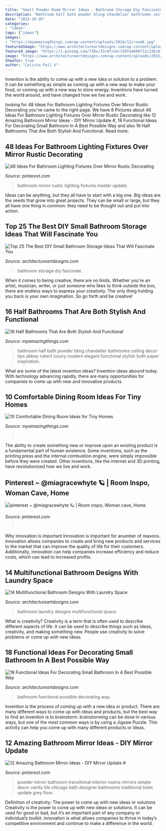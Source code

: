 ```yaml
---
title: "Small Powder Room Mirror Ideas - Bathroom Storage Diy Fascinate"
description: "Bathroom half bath powder bling chandelier bathrooms ceiling decor tips abbey robert luxury modern elegant functional stylish both paper inspiration"
date: "2022-10-26"
categories:
- "ideas"
tags: ["ideas"]
images:
- "https://myamazingthings.com/wp-content/uploads/2016/12/room6.jpg"
featuredImage: "https://www.architectureartdesigns.com/wp-content/uploads/2016/02/14-38.jpg"
featured_image: "https://i.pinimg.com/736x/33/df/a4/33dfa4689712c23bc87fe23e3f105bff.jpg"
image: "https://www.architectureartdesigns.com/wp-content/uploads/2015/01/99-630x840.jpg"
ShowToc: true
author: "Calista Feil V"
---
```



Invention is the ability to come up with a new idea or solution to a problem. It can be something as simple as coming up with a new way to make your food, or coming up with a new way to store energy. Inventions have turned the world around, and have changed how we live and work.

	

		
looking for 48 Ideas For Bathroom Lighting Fixtures Over Mirror Rustic Decorating you've came to the right page. We have 8 Pictures about 48 Ideas For Bathroom Lighting Fixtures Over Mirror Rustic Decorating like 12 Amazing Bathroom Mirror Ideas - DIY Mirror Update #, 18 Functional Ideas For Decorating Small Bathroom In A Best Possible Way and also 16 Half Bathrooms That Are Both Stylish And Functional. Read more:
		
    
## 48 Ideas For Bathroom Lighting Fixtures Over Mirror Rustic Decorating

<img loading=lazy src="https://i.pinimg.com/736x/33/df/a4/33dfa4689712c23bc87fe23e3f105bff.jpg" onerror="this.onerror=null;this.src='https://tse1.mm.bing.net/th?id=OIP.2XkYjeNmCyD2lgoxeSq9TwAAAA&amp;pid=15.1';" alt="48 Ideas For Bathroom Lighting Fixtures Over Mirror Rustic Decorating">

_Source: pinterest.com_

>bathroom mirror rustic lighting fixtures master update. 

	

Ideas can be anything, but they all have to start with a big one. Big ideas are the seeds that grow into great projects. They can be small or large, but they all have one thing in common: they need to be thought out and put into action.

    
## Top 25 The Best DIY Small Bathroom Storage Ideas That Will Fascinate You

<img loading=lazy src="https://www.architectureartdesigns.com/wp-content/uploads/2015/01/99-630x840.jpg" onerror="this.onerror=null;this.src='https://tse2.mm.bing.net/th?id=OIP.3Lfe5Ayc1Bti37XksdQU-wHaJ4&amp;pid=15.1';" alt="Top 25 The Best DIY Small Bathroom Storage Ideas That Will Fascinate You">

_Source: architectureartdesigns.com_

>bathroom storage diy fascinate. 

	

When it comes to being creative, there are no limits. Whether you're an artist, musician, writer, or just someone who likes to think outside the box, there are endless ways to express your creativity. The only thing holding you back is your own imagination. So go forth and be creative!

    
## 16 Half Bathrooms That Are Both Stylish And Functional

<img loading=lazy src="https://myamazingthings.com/wp-content/uploads/2016/12/bath.jpg" onerror="this.onerror=null;this.src='https://tse2.mm.bing.net/th?id=OIP.fr4jAp5A2PbHzv8yuF3ygQHaLD&amp;pid=15.1';" alt="16 Half Bathrooms That Are Both Stylish And Functional">

_Source: myamazingthings.com_

>bathroom half bath powder bling chandelier bathrooms ceiling decor tips abbey robert luxury modern elegant functional stylish both paper inspiration. 

	

What are some of the latest invention ideas?
Invention ideas abound today. With technology advancing rapidly, there are many opportunities for companies to come up with new and innovative products.

    
## 10 Comfortable Dining Room Ideas For Tiny Homes

<img loading=lazy src="https://myamazingthings.com/wp-content/uploads/2016/12/room6.jpg" onerror="this.onerror=null;this.src='https://tse4.mm.bing.net/th?id=OIP.crXa3Gy6XiDfSPgOFQYCgADIEs&amp;pid=15.1';" alt="10 Comfortable Dining Room Ideas for Tiny Homes">

_Source: myamazingthings.com_

>. 

	

The ability to create something new or improve upon an existing product is a fundamental part of human existence. Some inventions, such as the printing press and the internal combustion engine, were simply impossible before they were created. Other inventions, like the internet and 3D printing, have revolutionized how we live and work.

    
## Pinterest ~ @miagracewhyte 🪐 | Room Inspo, Woman Cave, Home

<img loading=lazy src="https://i.pinimg.com/736x/dd/60/a8/dd60a883be8bd7f114e9581078bd28c5.jpg" onerror="this.onerror=null;this.src='https://tse1.mm.bing.net/th?id=OIP.ghI81FMe6_LKMvquZ1-McgHaJ3&amp;pid=15.1';" alt="pinterest ~ @miagracewhyte 🪐 | Room inspo, Woman cave, Home">

_Source: pinterest.com_

>. 

	

Why innovation is important
Innovation is important for anumber of reasons. Innovation allows companies to create and bring new products and services to the market that can improve the quality of life for their customers. Additionally, innovation can help companies increase efficiency and reduce costs, which can lead to increased profits.

    
## 14 Multifunctional Bathroom Designs With Laundry Space

<img loading=lazy src="https://www.architectureartdesigns.com/wp-content/uploads/2016/02/1-32.jpg" onerror="this.onerror=null;this.src='https://tse4.mm.bing.net/th?id=OIP.krKTtGZTu4R-UPFYGgFogQAAAA&amp;pid=15.1';" alt="14 Multifunctional Bathroom Designs With Laundry Space">

_Source: architectureartdesigns.com_

>bathroom laundry designs multifunctional space. 

	

What is creativity?
Creativity is a term that is often used to describe different aspects of life. It can be used to describe things such as ideas, creativity, and making something new. People use creativity to solve problems or come up with new ideas.

    
## 18 Functional Ideas For Decorating Small Bathroom In A Best Possible Way

<img loading=lazy src="https://www.architectureartdesigns.com/wp-content/uploads/2016/02/14-38.jpg" onerror="this.onerror=null;this.src='https://tse4.mm.bing.net/th?id=OIP.EqSSy5iV0syvpMJPsF2TfwHaJ4&amp;pid=15.1';" alt="18 Functional Ideas For Decorating Small Bathroom In A Best Possible Way">

_Source: architectureartdesigns.com_

>bathroom functional possible decorating way. 

	

Invention is the process of coming up with a new idea or product. There are many different ways to come up with ideas and products, but the best way to find an invention is to brainstorm. brainstorming can be done in various ways, but one of the most common ways is by using a Jigsaw Puzzle. This activity can help you come up with many different products or ideas.

    
## 12 Amazing Bathroom Mirror Ideas - DIY Mirror Update #

<img loading=lazy src="https://i.pinimg.com/736x/d6/48/f8/d648f8560bd4f0e8dad49f352b246abd.jpg" onerror="this.onerror=null;this.src='https://tse1.mm.bing.net/th?id=OIP.R7FpRBzX1eR-YpxuZoLeagHaKu&amp;pid=15.1';" alt="12 Amazing Bathroom Mirror Ideas - DIY Mirror Update #">

_Source: pinterest.com_

>powder mirror bathroom transitional interior rooms mirrors simple decor vanity tile chicago bath designer bathrooms traditional toilet update grey floor. 

	

Definition of creativity: The power to come up with new ideas or solutions
Creativity is the power to come up with new ideas or solutions. It can be used for good or bad, but it’s an important part of any company or individual’s toolkit. innovation is what allows companies to thrive in today’s competitive environment and continue to make a difference in the world.

